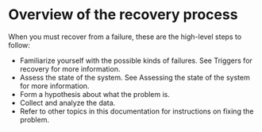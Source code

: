 # Overview of the recovery process

When you must recover from a failure, these are the high-level
steps to follow:

- Familiarize yourself with the possible kinds of failures. See Triggers
for recovery for more information.
- Assess the state of the system. See Assessing the state of
the system for more information.
- Form a hypothesis about what the problem is.
- Collect and analyze the data.
- Refer to other topics in this documentation for instructions
on fixing the problem.